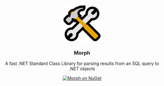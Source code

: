 <p align="center">
  <img src="https://raw.githubusercontent.com/mrousavy/Morph/master/Images/emoji_hammer_and_wrench.png" height="120" />
  <h3 align="center">Morph</h3>
  <p align="center">A fast .NET Standard Class Library for parsing results from an SQL query to .NET objects</p>
  <p align="center">
    <a href="http://github.com"><img src="https://img.shields.io/badge/nuget-Morph-blue.svg" alt="Morph on NuGet"></a>
  </p>
</p>
